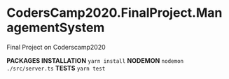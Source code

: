 # CodersCamp2020.FinalProject.ManagementSystem
Final Project on Coderscamp2020

**PACKAGES INSTALLATION**
`yarn install`
**NODEMON**
`nodemon ./src/server.ts`
**TESTS**
`yarn test`